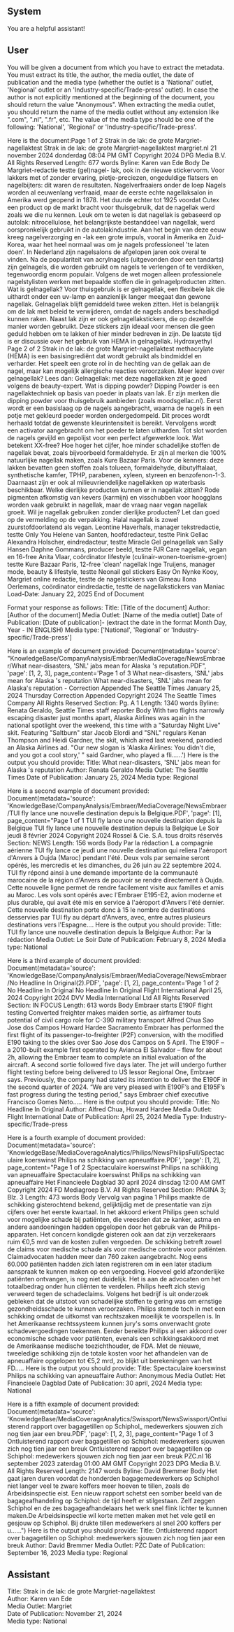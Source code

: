 ## System

You are a helpful assistant!

## User


You will be given a document from which you have to extract the metadata. You must extract its title, the author, the media outlet, the date of publication and the media type (whether the outlet is a 'National' outlet, 'Negional' outlet or an 'Industry-specific/Trade-press' outlet). 
In case the author is not explicitly mentioned at the beginning of the document, you should return the value "Anonymous".
When extracting the media outlet, you should return the name of the media outlet without any extension like ".com", ".nl", ".fr", etc.
The value of the media type should be one of the following: 'National', 'Regional' or 'Industry-specific/Trade-press'.
                           
Here is the document:Page 1 of 2
Strak in de lak: de grote Margriet-nagellaktest
Strak in de lak: de grote Margriet-nagellaktest
margriet.nl
21 november 2024 donderdag 08:04 PM GMT
Copyright 2024 DPG Media B.V. All Rights Reserved
Length: 677 words
Byline: Karen van Ede
Body
De Margriet-redactie testte (gel)nagel- lak, ook in de nieuwe stickervorm. Voor lakkers met of zonder ervaring, 
pietje-preciezen, ongeduldige flatsers en nagelbijters: dit waren de resultaten.
Nagelverfraaiers onder de loep
Nagels worden al eeuwenlang verfraaid, maar de eerste echte nagellaksalon in Amerika werd geopend in 1878. 
Het duurde echter tot 1925 voordat Cutex een product op de markt bracht voor thuisgebruik, dat de nagellak werd 
zoals we die nu kennen. Leuk om te weten is dat nagellak is gebaseerd op autolak: nitrocellulose, het belangrijkste 
bestanddeel van nagellak, werd oorspronkelijk gebruikt in de autolakindustrie. Aan het begin van deze eeuw kreeg 
nagelverzorging en -lak een grote impuls, vooral in Amerika en Zuid-Korea, waar het heel normaal was om je 
nagels professioneel 'te laten doen'. In Nederland zijn nagelsalons de afgelopen jaren ook overal te vinden. Na de 
populariteit van acrylnagels (uitgevonden door een tandarts) zijn gelnagels, die worden gebruikt om nagels te 
verlengen of te verdikken, tegenwoordig enorm populair. Volgens de wet mogen alleen professionele 
nagelstylisten werken met bepaalde stoffen die in gelnagelproducten zitten.
Wat is gelnagellak?
Voor thuisgebruik is er gelnagellak, een flexibele lak die uithardt onder een uv-lamp en aanzienlijk langer meegaat 
dan gewone nagellak. Gelnagellak blijft gemiddeld twee weken zitten. Het is belangrijk om de lak met beleid te 
verwijderen, omdat de nagels anders beschadigd kunnen raken. Naast lak zijn er ook gelnagellakstickers, die op 
dezelfde manier worden gebruikt. Deze stickers zijn ideaal voor mensen die geen geduld hebben om te lakken of 
hier minder bedreven in zijn. De laatste tijd is er discussie over het gebruik van HEMA in gelnagellak. Hydroxyethyl 
Page 2 of 2
Strak in de lak: de grote Margriet-nagellaktest
methacrylate (HEMA) is een basisingrediënt dat wordt gebruikt als bindmiddel en verharder. Het speelt een grote 
rol in de hechting van de gellak aan de nagel, maar kan mogelijk allergische reacties veroorzaken.
Meer lezen over gelnagellak? Lees dan: Gelnagellak: met deze nagellakken zit je goed volgens de beauty-expert.
Wat is dipping powder?
Dipping Powder is een nagellaktechniek op basis van poeder in plaats van lak. Er zijn merken die dipping powder 
voor thuisgebruik aanbieden (zoals moodsgellac.nl). Eerst wordt er een basislaag op de nagels aangebracht, 
waarna de nagels in een potje met gekleurd poeder worden ondergedompeld. Dit proces wordt herhaald totdat de 
gewenste kleurintensiteit is bereikt. Vervolgens wordt een activator aangebracht om het poeder te laten uitharden. 
Tot slot worden de nagels gevijld en gepolijst voor een perfect afgewerkte look.
Wat betekent XX-free?
Hoe hoger het cijfer, hoe minder schadelijke stoffen de nagellak bevat, zoals bijvoorbeeld formaldehyde. Er zijn al 
merken die 100% natuurlijke nagellak maken, zoals Kure Bazaar Paris. Voor de kenners: deze lakken bevatten 
geen stoffen zoals tolueen, formaldehyde, dibutylftalaat, synthetische kamfer, TPHP, parabenen, xyleen, styreen en 
benzofenon-1-3. Daarnaast zijn er ook al milieuvriendelijke nagellakken op waterbasis beschikbaar.
Welke dierlijke producten kunnen er in nagellak zitten?
Rode pigmenten afkomstig van kevers (karmijn) en visschubben voor hoogglans worden vaak gebruikt in nagellak, 
maar de vraag naar vegan nagellak groeit. Wil je nagellak gebruiken zonder dierlijke producten? Let dan goed op 
de vermelding op de verpakking. Halal nagellak is zowel zuurstofdoorlatend als vegan.
Leontine Haverhals, manager tekstredactie, testte Only You
Helene van Santen, hoofdredacteur, testte Pink Gellac
Alexandra Holscher, eindredacteur, testte Miracle Gel gelnagellak van Sally Hansen
Daphne Gommans, producer beeld, testte PJR Care nagellak, vegan en 16-free
Anita Vlaar, coördinator lifestyle (culinair-wonen-toerisme-groen) testte Kure Bazaar Paris, 12-free 'clean' nagellak
Inge Truijens, manager mode, beauty & lifestyle, testte Neonail gel stickers Easy On
Nynke Kooy, Margriet online redactie, testte de nagelstickers van Gimeau
Ilona Oerlemans, coördinator eindredactie, testte de nagellakstickers van Maniac
Load-Date: January 22, 2025
End of Document

Format your response as follows:
Title: [Title of the document]
Author: [Author of the document]
Media Outlet: [Name of the media outlet]
Date of Publication: [Date of publication]- (extract the date in the format Month Day, Year - IN ENGLISH)
Media type: ['National', 'Regional' or 'Industry-specific/Trade-press']

Here is an example of document provided: Document(metadata='source': "KnowledgeBase/CompanyAnalysis/Embraer/MediaCoverage/NewsEmbraer/What near-disasters, 'SNL' jabs mean for Alaska 's reputation.PDF", 'page': [1, 2, 3], page_content='Page 1 of 3
What near-disasters, 'SNL' jabs mean for Alaska 's reputation
What near-disasters, 'SNL' jabs mean for Alaska's reputation - Correction 
Appended
The Seattle Times
January 25, 2024 Thursday
 Correction Appended
Copyright 2024 The Seattle Times Company All Rights Reserved
Section: Pg. A 1
Length: 1340 words
Byline: Renata Geraldo, Seattle Times staff reporter
Body
With two flights narrowly escaping disaster just months apart, Alaska Airlines was again in the national spotlight 
over the weekend, this time with a "Saturday Night Live" skit.
Featuring "Saltburn" star Jacob Elordi and "SNL" regulars Kenan Thompson and Heidi Gardner, the skit, which 
aired last weekend, parodied an Alaska Airlines ad. "Our new slogan is 'Alaska Airlines: You didn't die, and you got 
a cool story,' " said Gardner, who played a fli......')
Here is the output you should provide:
Title: What near-disasters, 'SNL' jabs mean for Alaska 's reputation
Author: Renata Geraldo
Media Outlet: The Seattle Times
Date of Publication: January 25, 2024
Media type: Regional

Here is a second example of document provided: Document(metadata='source': 'KnowledgeBase/CompanyAnalysis/Embraer/MediaCoverage/NewsEmbraer/TUI fly lance une nouvelle destination depuis la Belgique.PDF', 'page': [1], page_content="Page 1 of 1
TUI fly lance une nouvelle destination depuis la Belgique
TUI fly lance une nouvelle destination depuis la Belgique
Le Soir
jeudi 8 février 2024
Copyright 2024 Rossel & Cie. S.A. tous droits réservés
Section: NEWS
Length: 156 words
Body
 Par la rédaction
 L a compagnie aérienne TUI fly lance ce jeudi une nouvelle destination qui reliera l'aéroport d'Anvers à Oujda 
(Maroc) pendant l'été. Deux vols par semaine seront opérés, les mercredis et les dimanches, du 26 juin au 22 
septembre 2024.
 TUI fly répond ainsi à une demande importante de la communauté marocaine de la région d'Anvers de pouvoir se 
rendre directement à Oujda. Cette nouvelle ligne permet de rendre facilement visite aux familles et amis au Maroc. 
Les vols sont opérés avec l'Embraer E195-E2, avion moderne et plus durable, qui avait été mis en service à 
l'aéroport d'Anvers l'été dernier.
 Cette nouvelle destination porte donc à 15 le nombre de destinations desservies par TUI fly au départ d'Anvers, 
avec, entre autres plusieurs destinations vers l'Espagne....
Here is the output you should provide:
Title: TUI fly lance une nouvelle destination depuis la Belgique
Author: Par la rédaction
Media Outlet: Le Soir
Date of Publication: February 8, 2024
Media type: National

Here is a third example of document provided: Document(metadata='source': 'KnowledgeBase/CompanyAnalysis/Embraer/MediaCoverage/NewsEmbraer/No Headline In Original(2).PDF', 'page': [1, 2], page_content='Page 1 of 2
No Headline In Original
No Headline In Original
Flight International
April 25, 2024
Copyright 2024 DVV Media International Ltd All Rights Reserved
Section: IN FOCUS
Length: 613 words
Body
Embraer starts E190F flight testing
Converted freighter makes maiden sortie, as airframer touts potential of civil cargo role for C-390 military transport
Alfred Chua Sao Jose dos Campos
Howard Hardee Sacramento
Embraer has performed the first flight of its passenger-to-freighter (P2F) conversion, with the modified E190 taking 
to the skies over Sao Jose dos Campos on 5 April.
The E190F – a 2010-built example first operated by Avianca El Salvador – flew for about 2h, allowing the Embraer 
team to complete an ­initial evaluation of the aircraft. A second sortie followed five days later.
The jet will undergo further flight testing ­before being delivered to US lessor Regional One, ­Embraer says.
Previously, the company had stated its intention to deliver the E190F in the second quarter of 2024.
“We are very pleased with E190F’s and E195F’s fast progress during the testing period,” says Embraer chief 
­executive Francisco Gomes Neto.....
Here is the output you should provide:
Title: No Headline In Original
Author: Alfred Chua, Howard Hardee
Media Outlet: Flight International
Date of Publication: April 25, 2024
Media Type: Industry-specific/Trade-press

Here is a fourth example of document provided: Document(metadata='source': 'KnowledgeBase/MediaCoverageAnalytics/Philips/NewsPhilipsFull/Spectaculaire koerswinst Philips na schikking van apneuaffaire.PDF', 'page': [1, 2], page_content="Page 1 of 2
Spectaculaire koerswinst Philips na schikking van apneuaffaire
Spectaculaire koerswinst Philips na schikking van apneuaffaire
Het Financieele Dagblad
30 april 2024 dinsdag 12:00 AM GMT
Copyright 2024 FD Mediagroep B.V. All Rights Reserved
Section: PAGINA 3; Blz. 3
Length: 473 words
Body
Vervolg van pagina 1
Philips maakte de schikking gisterochtend bekend, gelijktijdig met de presentatie van zijn cijfers over het eerste 
kwartaal. In het akkoord erkent Philips geen schuld voor mogelijke schade bij patiënten, die vreesden dat ze 
kanker, astma en andere aandoeningen hadden opgelopen door het gebruik van de Philips-apparaten. Het 
concern kondigde gisteren ook aan dat zijn verzekeraars ruim €0,5 mrd van de kosten zullen vergoeden.
De schikking betreft zowel de claims voor medische schade als voor medische controle voor patiënten. 
Claimadvocaten hadden meer dan 760 zaken aangebracht. Nog eens 60.000 patiënten hadden zich laten 
registreren om in een later stadium aanspraak te kunnen maken op een vergoeding. Hoeveel geld afzonderlijke 
patiënten ontvangen, is nog niet duidelijk. Het is aan de advocaten om het totaalbedrag onder hun cliënten te 
verdelen. Philips heeft zich stevig verweerd tegen de schadeclaims. Volgens het bedrijf is uit onderzoek gebleken 
dat de uitstoot van schadelijke stoffen te gering was om ernstige gezondheidsschade te kunnen veroorzaken. 
Philips stemde toch in met een schikking omdat de uitkomst van rechtszaken moeilijk te voorspellen is. In het 
Amerikaanse rechtssysteem kunnen jury's soms onverwacht grote schadevergoedingen toekennen. Eerder 
bereikte Philips al een akkoord over economische schade voor patiënten, evenals een schikkingsakkoord met de 
Amerikaanse medische toezichthouder, de FDA. Met de nieuwe, tweeledige schikking zijn de totale kosten voor het 
afhandelen van de apneuaffaire opgelopen tot €5,2 mrd, zo blijkt uit berekeningen van het FD.....
Here is the output you should provide:
Title: Spectaculaire koerswinst Philips na schikking van apneuaffaire
Author: Anonymous
Media Outlet: Het Financieele Dagblad
Date of Publication: 30 april, 2024
Media type: National

Here is a fifth example of document provided: Document(metadata='source': 'KnowledgeBase/MediaCoverageAnalytics/Swissport/NewsSwissport/Ontluisterend rapport over bagagetillen op Schiphol_ medewerkers sjouwen zich nog tien jaar een breu.PDF', 'page': [1, 2, 3], page_content="Page 1 of 3
Ontluisterend rapport over bagagetillen op Schiphol: medewerkers sjouwen zich nog tien jaar een breuk
Ontluisterend rapport over bagagetillen op Schiphol: medewerkers sjouwen 
zich nog tien jaar een breuk
PZC.nl
16 september 2023 zaterdag 01:00 AM GMT
Copyright 2023 DPG Media B.V. All Rights Reserved
Length: 2147 words
Byline: David Bremmer
Body
Het gaat jaren duren voordat de honderden bagagemedewerkers op Schiphol niet langer  veel te zware koffers 
meer hoeven te tillen, zoals de Arbeidsinspectie eist. Een nieuw rapport schetst een somber beeld van de 
bagageafhandeling op Schiphol: de tijd heeft er stilgestaan. Zelf zeggen Schiphol en de zes bagageafhandelaars 
het werk snel flink lichter te kunnen maken.De Arbeidsinspectie wil korte metten maken met het vele getil en 
gesjouw op Schiphol. Bij drukte tillen medewerkers al snel 200 koffers per u......")
Here is the output you should provide:
Title: Ontluisterend rapport over bagagetillen op Schiphol: medewerkers sjouwen zich nog tien jaar een breuk
Author: David Bremmer
Media Outlet: PZC
Date of Publication: September 16, 2023
Media type: Regional


## Assistant

Title: Strak in de lak: de grote Margriet-nagellaktest  
Author: Karen van Ede  
Media Outlet: Margriet  
Date of Publication: November 21, 2024  
Media type: National  

